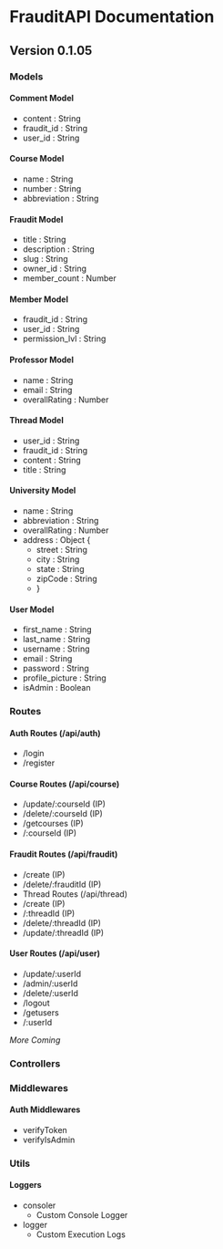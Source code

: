 # FrauditAPI Documentation

## Version 0.1.05

### Models

#### Comment Model

- content : String
- fraudit_id : String
- user_id : String

#### Course Model

- name : String
- number : String
- abbreviation : String

#### Fraudit Model

- title : String
- description : String
- slug : String
- owner_id : String
- member_count : Number

#### Member Model

- fraudit_id : String
- user_id : String
- permission_lvl : String

#### Professor Model

- name : String
- email : String
- overallRating : Number

#### Thread Model

- user_id : String
- fraudit_id : String
- content : String
- title : String

#### University Model

- name : String
- abbreviation : String
- overallRating : Number
- address : Object {
  - street : String
  - city : String
  - state : String
  - zipCode : String
  - }

#### User Model

- first_name : String
- last_name : String
- username : String
- email : String
- password : String
- profile_picture : String
- isAdmin : Boolean

### Routes

#### Auth Routes (/api/auth)

- /login
- /register

#### Course Routes (/api/course)

- /update/:courseId (IP)
- /delete/:courseId (IP)
- /getcourses (IP)
- /:courseId (IP)

#### Fraudit Routes (/api/fraudit)

- /create (IP)
- /delete/:frauditId (IP)
- Thread Routes (/api/thread)
- /create (IP)
- /:threadId (IP)
- /delete/:threadId (IP)
- /update/:threadId (IP)

#### User Routes (/api/user)

- /update/:userId
- /admin/:userId
- /delete/:userId
- /logout
- /getusers
- /:userId

_More Coming_

### Controllers

### Middlewares

#### Auth Middlewares

- verifyToken
- verifyIsAdmin

### Utils

#### Loggers

- consoler
  - Custom Console Logger
- logger
  - Custom Execution Logs
